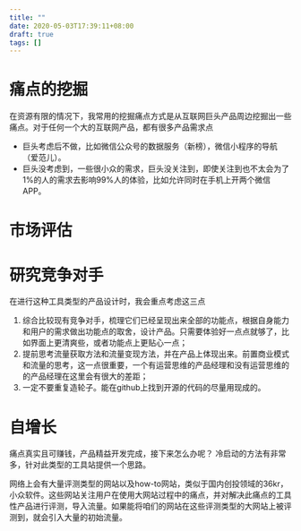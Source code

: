 ```yaml
---
title: ""
date: 2020-05-03T17:39:11+08:00
draft: true
tags: []
---
```


# 痛点的挖掘
在资源有限的情况下，我常用的挖掘痛点方式是从互联网巨头产品周边挖掘出一些痛点。对于任何一个大的互联网产品，都有很多产品需求点
- 巨头考虑后不做，比如微信公众号的数据服务（新榜），微信小程序的导航（爱范儿）。
- 巨头没考虑到，一些很小众的需求，巨头没关注到，即使关注到也不太会为了1%的人的需求去影响99%人的体验，比如允许同时在手机上开两个微信APP。

# 市场评估

# 研究竞争对手

在进行这种工具类型的产品设计时，我会重点考虑这三点
1. 综合比较现有竞争对手，梳理它们已经呈现出来全部的功能点，根据自身能力和用户的需求做出功能点的取舍，设计产品。只需要体验好一点点就够了，比如界面上更清爽些，或者功能点上更贴心一点；
2. 提前思考流量获取方法和流量变现方法，并在产品上体现出来。前置商业模式和流量的思考，这一点很重要，一个有运营思维的产品经理和没有运营思维的的产品经理在这里会有很大的差距；
3. 一定不要重复造轮子。能在github上找到开源的代码的尽量用现成的。

# 自增长
痛点真实且可赚钱，产品精益开发完成，接下来怎么办呢？ 冷启动的方法有非常多，针对此类型的工具站提供一个思路。

网络上会有大量评测类型的网站以及how-to网站，类似于国内创投领域的36kr，小众软件。这些网站关注用户在使用大网站过程中的痛点，并对解决此痛点的工具性产品进行评测，导入流量。如果能将咱们的网站在这些评测类型的大网站上被评测到，就会引入大量的初始流量。



